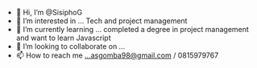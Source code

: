 - 👋 Hi, I’m @SisiphoG
- 👀 I’m interested in ... Tech and project management 
- 🌱 I’m currently learning ... completed a degree in project management and want to learn Javascript 
- 💞️ I’m looking to collaborate on ...
- 📫 How to reach me ...asgomba98@gmail.com / 0815979767

<!---
SisiphoG/SisiphoG is a ✨ special ✨ repository because its `README.md` (this file) appears on your GitHub profile.
You can click the Preview link to take a look at your changes.
--->
